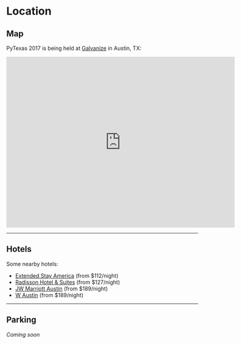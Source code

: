 # Location

## Map
PyTexas 2017 is being held at [Galvanize](https://www.galvanize.com/austin/campus) in Austin, TX:

<iframe src="https://www.google.com/maps/embed?pb=!1m18!1m12!1m3!1d3445.9991221979435!2d-97.75192748488803!3d30.265606215045832!2m3!1f0!2f0!3f0!3m2!1i1024!2i768!4f13.1!3m3!1m2!1s0x8644b50f0a8b3e6f%3A0x38c510e893a6a487!2s119+Nueces+St%2C+Austin%2C+TX+78701!5e0!3m2!1sen!2sus!4v1508513625446" width="600" height="450" frameborder="0" style="border:0" allowfullscreen></iframe>

<hr>

## Hotels

Some nearby hotels:

* [Extended Stay America](https://www.google.com/maps/place/Extended+Stay+America+-+Austin+-Downtown+6th+St./@30.2643038,-97.7513822,16z/data=!4m8!1m2!2m1!1shotel!3m4!1s0x0:0xe29cd6be8ab42e55!8m2!3d30.2693775!4d-97.7464275) (from $112/night)
* [Radisson Hotel & Suites](https://www.google.com/maps/place/Radisson+Hotel+%26+Suites+Austin+Downtown/@30.2643038,-97.7513822,16z/data=!4m8!1m2!2m1!1shotel!3m4!1s0x0:0xc4d2b436f619d1c0!8m2!3d30.2628006!4d-97.7438539) (from $127/night)
* [JW Marriott Austin](https://www.google.com/maps/place/JW+Marriott+Austin/@30.2643038,-97.7513822,16z/data=!4m8!1m2!2m1!1shotel!3m4!1s0x0:0xa19d489a128bb96d!8m2!3d30.2645092!4d-97.7434704) (from $189/night)
* [W Austin](https://www.google.com/maps/place/W+Austin/@30.2643038,-97.7513822,16.17z/data=!4m8!1m2!2m1!1shotel!3m4!1s0x0:0xb979f66f3a55372d!8m2!3d30.2654636!4d-97.7467252) (from $189/night)

<hr>

## Parking

*Coming soon*
